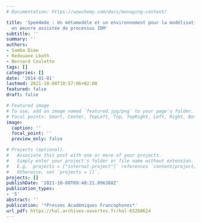```yaml
---
# Documentation: https://wowchemy.com/docs/managing-content/

title: 'Spem4mde : Un métamodèle et un environnement pour la modélisation et la mise
  en øeuvre assistée de processus IDM'
subtitle: ''
summary: ''
authors:
- Samba Diaw
- Redouane Lbath
- Bernard Coulette
tags: []
categories: []
date: '2014-01-01'
lastmod: 2021-10-08T10:57:06+02:00
featured: false
draft: false

# Featured image
# To use, add an image named `featured.jpg/png` to your page's folder.
# Focal points: Smart, Center, TopLeft, Top, TopRight, Left, Right, BottomLeft, Bottom, BottomRight.
image:
  caption: ''
  focal_point: ''
  preview_only: false

# Projects (optional).
#   Associate this post with one or more of your projects.
#   Simply enter your project's folder or file name without extension.
#   E.g. `projects = ["internal-project"]` references `content/project/deep-learning/index.md`.
#   Otherwise, set `projects = []`.
projects: []
publishDate: '2021-10-08T09:48:21.896388Z'
publication_types:
- '5'
abstract: ''
publication: '*Presses Académiques Francophones*'
url_pdf: https://hal.archives-ouvertes.fr/hal-03260624
---
```

